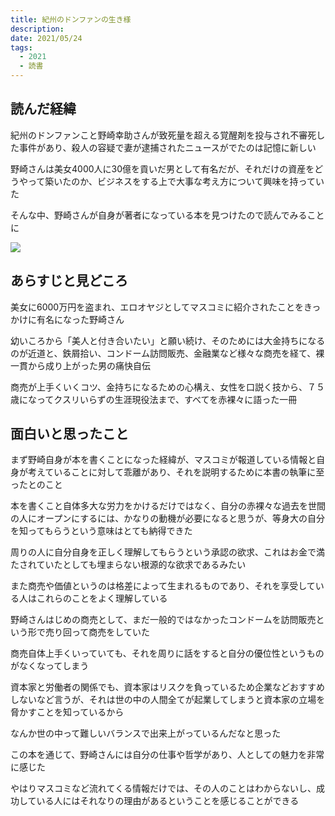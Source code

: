 ```yaml
---
title: 紀州のドンファンの生き様
description: 
date: 2021/05/24
tags:
  - 2021
  - 読書
---
```


## 読んだ経緯

紀州のドンファンこと野崎幸助さんが致死量を超える覚醒剤を投与され不審死した事件があり、殺人の容疑で妻が逮捕されたニュースがでたのは記憶に新しい

野崎さんは美女4000人に30億を貢いだ男として有名だが、それだけの資産をどうやって築いたのか、ビジネスをする上で大事な考え方について興味を持っていた

そんな中、野崎さんが自身が著者になっている本を見つけたので読んでみることに

<a target="_blank"  href="https://www.amazon.co.jp/gp/product/B01NAI2OJU/ref=as_li_tl?ie=UTF8&camp=247&creative=1211&creativeASIN=B01NAI2OJU&linkCode=as2&tag=planetmeron06-22&linkId=c9d3e845f2cd66be08840796fdce16c1"><img border="0" src="//ws-fe.amazon-adsystem.com/widgets/q?_encoding=UTF8&MarketPlace=JP&ASIN=B01NAI2OJU&ServiceVersion=20070822&ID=AsinImage&WS=1&Format=_SL250_&tag=planetmeron06-22" ></a>

## あらすじと見どころ

美女に6000万円を盗まれ、エロオヤジとしてマスコミに紹介されたことをきっかけに有名になった野崎さん

幼いころから「美人と付き合いたい」と願い続け、そのためには大金持ちになるのが近道と、鉄屑拾い、コンドーム訪問販売、金融業など様々な商売を経て、裸一貫から成り上がった男の痛快自伝

商売が上手くいくコツ、金持ちになるための心構え、女性を口説く技から、７５歳になってクスリいらずの生涯現役法まで、すべてを赤裸々に語った一冊

## 面白いと思ったこと

まず野崎自身が本を書くことになった経緯が、マスコミが報道している情報と自身が考えていることに対して乖離があり、それを説明するために本書の執筆に至ったとのこと

本を書くこと自体多大な労力をかけるだけではなく、自分の赤裸々な過去を世間の人にオープンにするには、かなりの動機が必要になると思うが、等身大の自分を知ってもらうという意味はとても納得できた

周りの人に自分自身を正しく理解してもらうという承認の欲求、これはお金で満たされていたとしても埋まらない根源的な欲求であるみたい


また商売や価値というのは格差によって生まれるものであり、それを享受している人はこれらのことをよく理解している

野崎さんはじめの商売として、まだ一般的ではなかったコンドームを訪問販売という形で売り回って商売をしていた

商売自体上手くいっていても、それを周りに話をすると自分の優位性というものがなくなってしまう

資本家と労働者の関係でも、資本家はリスクを負っているため企業などおすすめしないなど言うが、それは世の中の人間全てが起業してしまうと資本家の立場を脅かすことを知っているから

なんか世の中って難しいバランスで出来上がっているんだなと思った


この本を通じて、野崎さんには自分の仕事や哲学があり、人としての魅力を非常に感じた

やはりマスコミなど流れてくる情報だけでは、その人のことはわからないし、成功している人にはそれなりの理由があるということを感じることができる
